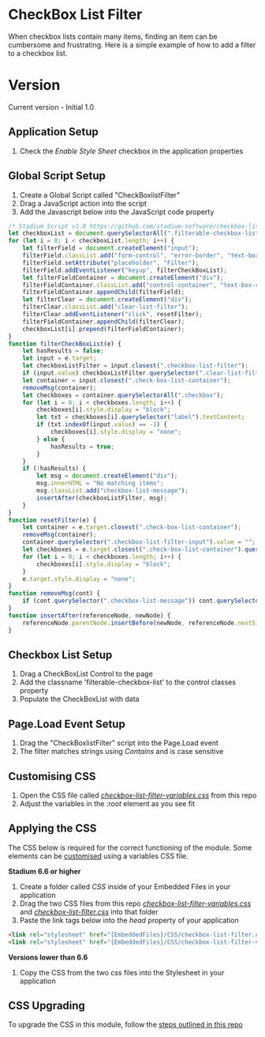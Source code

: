 # CheckBox List Filter

When checkbox lists contain many items, finding an item can be cumbersome and frustrating. Here is a simple example of how to add a filter to a checkbox list. 



# Version 
Current version - Initial 1.0

## Application Setup
1. Check the *Enable Style Sheet* checkbox in the application properties

## Global Script Setup
1. Create a Global Script called "CheckBoxlistFilter"
2. Drag a JavaScript action into the script
3. Add the Javascript below into the JavaScript code property
```javascript
/* Stadium Script v1.0 https://github.com/stadium-software/checkbox-list-filter */
let checkboxList = document.querySelectorAll(".filterable-checkbox-list");
for (let i = 0; i < checkboxList.length; i++) {
    let filterField = document.createElement("input");
    filterField.classList.add("form-control", "error-border", "text-box-input", "checkbox-list-filter-input");
    filterField.setAttribute("placeholder", "Filter");
    filterField.addEventListener("keyup", filterCheckBoxList);
    let filterFieldContainer = document.createElement("div");
    filterFieldContainer.classList.add("control-container", "text-box-container", "checkbox-list-filter");
    filterFieldContainer.appendChild(filterField);
    let filterClear = document.createElement("div");
    filterClear.classList.add("clear-list-filter");
    filterClear.addEventListener("click", resetFilter);
    filterFieldContainer.appendChild(filterClear);
    checkboxList[i].prepend(filterFieldContainer);
}
function filterCheckBoxList(e) {
    let hasResults = false;
    let input = e.target;
    let checkboxListFilter = input.closest(".checkbox-list-filter");
    if (input.value) checkboxListFilter.querySelector(".clear-list-filter").style.display = "block";
    let container = input.closest(".check-box-list-container");
    removeMsg(container);
    let checkboxes = container.querySelectorAll(".checkbox");
    for (let i = 0; i < checkboxes.length; i++) {
        checkboxes[i].style.display = "block";
        let txt = checkboxes[i].querySelector("label").textContent;
        if (txt.indexOf(input.value) == -1) {
            checkboxes[i].style.display = "none";
        } else {
            hasResults = true;
        }
    }
    if (!hasResults) {
        let msg = document.createElement("div");
        msg.innerHTML = "No matching items";
        msg.classList.add("checkbox-list-message");
        insertAfter(checkboxListFilter, msg);
    }
}
function resetFilter(e) {
    let container = e.target.closest(".check-box-list-container");
    removeMsg(container);
    container.querySelector(".checkbox-list-filter-input").value = "";
    let checkboxes = e.target.closest(".check-box-list-container").querySelectorAll(".checkbox");
    for (let i = 0; i < checkboxes.length; i++) {
        checkboxes[i].style.display = "block";
    }
    e.target.style.display = "none";
}
function removeMsg(cont) {
    if (cont.querySelector(".checkbox-list-message")) cont.querySelector(".checkbox-list-message").remove();
}
function insertAfter(referenceNode, newNode) {
    referenceNode.parentNode.insertBefore(newNode, referenceNode.nextSibling);
}
```

## Checkbox List Setup
1. Drag a CheckBoxList Control to the page
2. Add the classname 'filterable-checkbox-list' to the control classes property
3. Populate the CheckBoxList with data

## Page.Load Event Setup
1. Drag the "CheckBoxlistFilter" script into the Page.Load event
2. The filter matches strings using *Contains* and is case sensitive

## Customising CSS
1. Open the CSS file called [*checkbox-list-filter-variables.css*](checkbox-list-filter-variables.css) from this repo
2. Adjust the variables in the *:root* element as you see fit

## Applying the CSS

The CSS below is required for the correct functioning of the module. Some elements can be [customised](#customising-css) using a variables CSS file.

**Stadium 6.6 or higher**
1. Create a folder called *CSS* inside of your Embedded Files in your application
2. Drag the two CSS files from this repo [*checkbox-list-filter-variables.css*](checkbox-list-filter-variables.css) and [*checkbox-list-filter.css*](checkbox-list-filter.css) into that folder
3. Paste the link tags below into the *head* property of your application
```html
<link rel="stylesheet" href="{EmbeddedFiles}/CSS/checkbox-list-filter.css">
<link rel="stylesheet" href="{EmbeddedFiles}/CSS/checkbox-list-filter-variables.css">
``` 

**Versions lower than 6.6**
1. Copy the CSS from the two css files into the Stylesheet in your application

## CSS Upgrading
To upgrade the CSS in this module, follow the [steps outlined in this repo](https://github.com/stadium-software/samples-upgrading)
